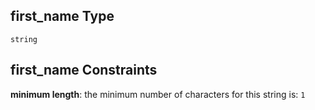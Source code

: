 ## first\_name Type

`string`

## first\_name Constraints

**minimum length**: the minimum number of characters for this string is: `1`
